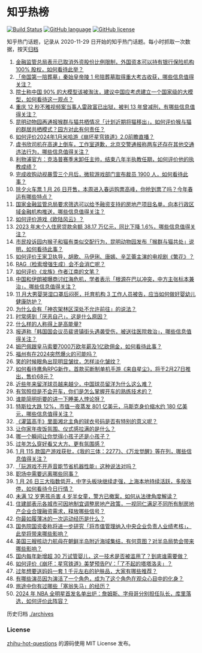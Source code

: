 # 知乎热榜
[![Build Status](https://github.com/ToWeLong/zhihu-hot-questions/workflows/CI/badge.svg)](https://github.com/ToWeLong/zhihu-hot-questions/actions)
[![GitHub language](https://img.shields.io/badge/language-golang-orange.svg)](https://golang.org/)
[![GitHub license](https://img.shields.io/github/license/ToWeLong/zhihu-hot-questions)](https://github.com/ToWeLong/zhihu-hot-questions/blob/main/LICENSE)

知乎热门话题，记录从 2020-11-29 日开始的知乎热门话题。每小时抓取一次数据，按天[归档](./archives)

<!-- BEGIN -->

1. [金融监管总局表示已取消外资股份比例限制，外国资本可以持有银行保险机构 100% 股权，如何看待此举？](https://www.zhihu.com/question/641296773)
1. [「帝国第一陪葬墓」秦始皇帝陵 1 号陪葬墓取得重大考古收获，哪些信息值得关注？](https://www.zhihu.com/question/641300948)
1. [院士称中国 90% 的大模型该被淘汰，建议中国应考虑建立一个国家级的大模型，如何看待这一观点？](https://www.zhihu.com/question/641349913)
1. [重庆 12 秒不雅视频案当事人雷政富已出狱，被判 13 年曾减刑，有哪些信息值得关注？](https://www.zhihu.com/question/641317712)
1. [昆明动物园再通报猴群与猫共栖情况「计划近期将猫移出」，如何评价猴与猫的群居共栖模式？园方对此有何责任？](https://www.zhihu.com/question/641357099)
1. [如何评价2024年1月米哈游《崩坏星穹铁道》2.0前瞻直播？](https://www.zhihu.com/question/641293766)
1. [虞书欣司机在高速上倒车，工作室道歉，北京交警通报称两车还存在其他交通违法行为，哪些信息值得关注？](https://www.zhihu.com/question/641345962)
1. [利物浦官方：克洛普赛季末卸任主帅，结束八年半执教任期，如何评价他的执教成绩？](https://www.zhihu.com/question/641373052)
1. [完成收购动视暴雪三个月后，微软游戏部门宣布裁员 1900 人，如何看待此事？](https://www.zhihu.com/question/641289711)
1. [除夕火车票 1 月 26 日开售，本周进入春运购票高峰，你抢到票了吗？今年春运有哪些特点？](https://www.zhihu.com/question/641197955)
1. [国家金融监管总局要求筛选可以给予融资支持的房地产项目名单，向本行政区域金融机构推送，哪些信息值得关注？](https://www.zhihu.com/question/641370328)
1. [如何评价游戏《欧陆风云》？](https://www.zhihu.com/question/303284553)
1. [2023 年末个人住房贷款余额 38.17 万亿元，同比下降 1.6%，哪些信息值得关注？](https://www.zhihu.com/question/641392306)
1. [市民投诉园内猴子和猫有类似交配行为，昆明动物园发布「猴群与猫共处」说明，如何看待此事？](https://www.zhihu.com/question/640195036)
1. [如何评价王家卫执导，胡歌、马伊琍、唐嫣、辛芷蕾主演的电视剧《繁花》？](https://www.zhihu.com/question/636908871)
1. [RAG（检索增强生成）会不会消亡呢？](https://www.zhihu.com/question/637421964)
1. [如何评价《龙族》作者江南的文笔？](https://www.zhihu.com/question/554717342)
1. [中国和伊朗被曝商讨红海危机，学者表示「根源在巴以冲突，中方主张标本兼治」，哪些信息值得关注？](https://www.zhihu.com/question/641330817)
1. [11 月大男婴哭湿口罩后闷死，托育机构 3 工作人员被告，应当如何做好婴幼儿健康防护？](https://www.zhihu.com/question/641296256)
1. [为什么会有「神农架林区深处不允许前往」的说法？](https://www.zhihu.com/question/641121952)
1. [时常感到「厌恶自己」，这是什么原因？](https://www.zhihu.com/question/639630617)
1. [什么样的人称得上是高能量?](https://www.zhihu.com/question/535994950)
1. [报道称「韩国国会议员裴贤镇街头遇袭受伤，被送往医院救治」，哪些信息值得关注？](https://www.zhihu.com/question/641179699)
1. [姆巴佩跟皇马索要7000万欧年薪及1亿欧佣金，如何看待此事？](https://www.zhihu.com/question/641118875)
1. [福州有在2024突然爆火的可能吗？](https://www.zhihu.com/question/637863368)
1. [笑的时候眼角出现明显皱纹，怎样淡化皱纹？](https://www.zhihu.com/question/37181178)
1. [如何看待鹰角RPG新作，首款买断制单机手游《来自星尘》，将于2月27日推出，售价68元？](https://www.zhihu.com/question/641299869)
1. [近些年来留洋球员越来越少，中国球员留洋为什么这么难？](https://www.zhihu.com/question/641155261)
1. [有驾照但是不会开车，你们是怎么掌握开车的熟练技术的？](https://www.zhihu.com/question/637181148)
1. [谁能简明扼要的讲一下睡美人悖论呀？](https://www.zhihu.com/question/517126539)
1. [特斯拉大跌 12%，市值一夜蒸发 801 亿美元，马斯克身价缩水约 180 亿美元，哪些信息值得关注？](https://www.zhihu.com/question/641289677)
1. [《灌篮高手》里面湘北主角的球衣号码是否有特别的意义呢？](https://www.zhihu.com/question/23902993)
1. [让你家年夜饭氛围、仪式感拉满的是什么？](https://www.zhihu.com/question/640073543)
1. [哪一个瞬间让你觉得小孩子还是小孩子？](https://www.zhihu.com/question/640356676)
1. [过年怎么穿好看又大方、更有氛围感？](https://www.zhihu.com/question/638134014)
1. [1 月 115 款国产游戏获批，《我的三体：2277》、《万龙觉醒》等在列，哪些信息值得关注？](https://www.zhihu.com/question/641289682)
1. [「玩游戏不开声音能节省机器性能」这种说法对吗？](https://www.zhihu.com/question/641154092)
1. [职场中需要远离哪些同事？](https://www.zhihu.com/question/640263958)
1. [1 月 26 日三大指数低开，中字头板块继续走强，上海本地持续活跃，多股涨停，如何看待今日行情？](https://www.zhihu.com/question/641294979)
1. [未满 12 岁男孩杀害 4 岁半女童，警方已撤案，如何从法律角度解读？](https://www.zhihu.com/question/641402351)
1. [住建部表示各城市可因地制宜调整房地产政策，一视同仁满足不同所有制房地产企业合理融资需求，释放哪些信号？](https://www.zhihu.com/question/641344333)
1. [你最如履薄冰的一次运动经历是什么？](https://www.zhihu.com/question/640651635)
1. [国务院国资委称将进一步研究「将市值管理纳入中央企业负责人业绩考核」，此举将带来哪些影响？](https://www.zhihu.com/question/640940155)
1. [美国三艘核动力航母在朝鲜半岛附近海域集结，有何意图？对半岛局势会带来哪些影响？](https://www.zhihu.com/question/641290065)
1. [国内每年新增超 30 万试管婴儿，这一技术是否被滥用了？到底谁需要做？](https://www.zhihu.com/question/640675161)
1. [如何评价《崩坏：星穹铁道》美梦预告PV：「了不起的塔塔洛夫」？](https://www.zhihu.com/question/640943230)
1. [过年想要送妈妈一套 1 千元左右的护肤品，大家有哪些推荐？](https://www.zhihu.com/question/640725394)
1. [有哪些演员因为演活了一个角色，成为了这个角色在观众心目中的化身？](https://www.zhihu.com/question/397103732)
1. [旅途中你有过哪些「塞翁失马」的经历？](https://www.zhihu.com/question/640079045)
1. [2024 年 NBA 全明星首发名单出炉：詹姆斯、字母哥分别担任队长，库里落选，如何评价此阵容？](https://www.zhihu.com/question/641295669)

<!-- END -->

历史归档 [./archives](./archives)


### License
[zhihu-hot-questions](https://github.com/towelong/zhihu-hot-questions) 的源码使用 MIT License 发布。